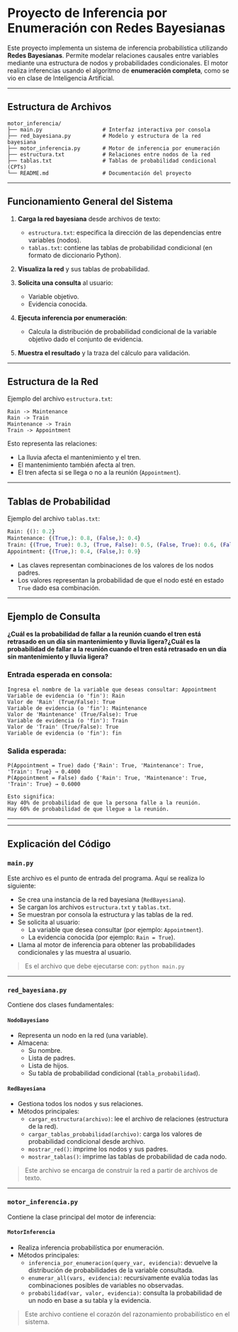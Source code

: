 
# Proyecto de Inferencia por Enumeración con Redes Bayesianas

Este proyecto implementa un sistema de inferencia probabilística utilizando **Redes Bayesianas**. Permite modelar relaciones causales entre variables mediante una estructura de nodos y probabilidades condicionales. El motor realiza inferencias usando el algoritmo de **enumeración completa**, como se vio en clase de Inteligencia Artificial.

---

## Estructura de Archivos

```plaintext
motor_inferencia/
├── main.py                   # Interfaz interactiva por consola
├── red_bayesiana.py          # Modelo y estructura de la red bayesiana
├── motor_inferencia.py       # Motor de inferencia por enumeración
├── estructura.txt            # Relaciones entre nodos de la red
├── tablas.txt                # Tablas de probabilidad condicional (CPTs)
└── README.md                 # Documentación del proyecto
```

---

## Funcionamiento General del Sistema

1. **Carga la red bayesiana** desde archivos de texto:
   - `estructura.txt`: especifica la dirección de las dependencias entre variables (nodos).
   - `tablas.txt`: contiene las tablas de probabilidad condicional (en formato de diccionario Python).

2. **Visualiza la red** y sus tablas de probabilidad.

3. **Solicita una consulta** al usuario:
   - Variable objetivo.
   - Evidencia conocida.

4. **Ejecuta inferencia por enumeración**:
   - Calcula la distribución de probabilidad condicional de la variable objetivo dado el conjunto de evidencia.

5. **Muestra el resultado** y la traza del cálculo para validación.

---

## Estructura de la Red

Ejemplo del archivo `estructura.txt`:

```plaintext
Rain -> Maintenance
Rain -> Train
Maintenance -> Train
Train -> Appointment
```

Esto representa las relaciones:
- La lluvia afecta el mantenimiento y el tren.
- El mantenimiento también afecta al tren.
- El tren afecta si se llega o no a la reunión (`Appointment`).

---

## Tablas de Probabilidad

Ejemplo del archivo `tablas.txt`:

```python
Rain: {(): 0.2}
Maintenance: {(True,): 0.8, (False,): 0.4}
Train: {(True, True): 0.3, (True, False): 0.5, (False, True): 0.6, (False, False): 0.7}
Appointment: {(True,): 0.4, (False,): 0.9}
```

- Las claves representan combinaciones de los valores de los nodos padres.
- Los valores representan la probabilidad de que el nodo esté en estado `True` dado esa combinación.

---

## Ejemplo de Consulta 

**¿Cuál es la probabilidad de fallar a la reunión cuando el tren está retrasado en un día sin mantenimiento y lluvia ligera?¿Cuál es la probabilidad de fallar a la reunión cuando el tren está retrasado en un día sin mantenimiento y lluvia ligera?**

### Entrada esperada en consola:

```
Ingresa el nombre de la variable que deseas consultar: Appointment
Variable de evidencia (o 'fin'): Rain
Valor de 'Rain' (True/False): True
Variable de evidencia (o 'fin'): Maintenance
Valor de 'Maintenance' (True/False): True
Variable de evidencia (o 'fin'): Train
Valor de 'Train' (True/False): True
Variable de evidencia (o 'fin'): fin
```

### Salida esperada:

```
P(Appointment = True) dado {'Rain': True, 'Maintenance': True, 'Train': True} → 0.4000
P(Appointment = False) dado {'Rain': True, 'Maintenance': True, 'Train': True} → 0.6000

Esto significa:
Hay 40% de probabilidad de que la persona falle a la reunión.
Hay 60% de probabilidad de que llegue a la reunión.
```

---




---

## Explicación del Código 

### `main.py`

Este archivo es el punto de entrada del programa. Aquí se realiza lo siguiente:

- Se crea una instancia de la red bayesiana (`RedBayesiana`).
- Se cargan los archivos `estructura.txt` y `tablas.txt`.
- Se muestran por consola la estructura y las tablas de la red.
- Se solicita al usuario:
  - La variable que desea consultar (por ejemplo: `Appointment`).
  - La evidencia conocida (por ejemplo: `Rain = True`).
- Llama al motor de inferencia para obtener las probabilidades condicionales y las muestra al usuario.

> Es el archivo que debe ejecutarse con: `python main.py`

---

### `red_bayesiana.py`

Contiene dos clases fundamentales:

#### `NodoBayesiano`
- Representa un nodo en la red (una variable).
- Almacena:
  - Su nombre.
  - Lista de padres.
  - Lista de hijos.
  - Su tabla de probabilidad condicional (`tabla_probabilidad`).

#### `RedBayesiana`
- Gestiona todos los nodos y sus relaciones.
- Métodos principales:
  - `cargar_estructura(archivo)`: lee el archivo de relaciones (estructura de la red).
  - `cargar_tablas_probabilidad(archivo)`: carga los valores de probabilidad condicional desde archivo.
  - `mostrar_red()`: imprime los nodos y sus padres.
  - `mostrar_tablas()`: imprime las tablas de probabilidad de cada nodo.

> Este archivo se encarga de construir la red a partir de archivos de texto.

---

### `motor_inferencia.py`

Contiene la clase principal del motor de inferencia:

#### `MotorInferencia`
- Realiza inferencia probabilística por enumeración.
- Métodos principales:
  - `inferencia_por_enumeracion(query_var, evidencia)`: devuelve la distribución de probabilidades de la variable consultada.
  - `enumerar_all(vars, evidencia)`: recursivamente evalúa todas las combinaciones posibles de variables no observadas.
  - `probabilidad(var, valor, evidencia)`: consulta la probabilidad de un nodo en base a su tabla y la evidencia.

> Este archivo contiene el corazón del razonamiento probabilístico en el sistema.

